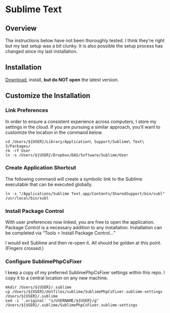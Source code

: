 # Sublime Text

## Overview
The instructions below have not been thoroughly tested. I think they're right but my last setup was a bit clunky. It is also possible the setup process has changed since my last installation.


## Installation
[Download](https://www.sublimetext.com/), install, **but do NOT open** the latest version.


## Customize the Installation

### Link Preferences
In order to ensure a consistent experience across computers, I store my settings in the cloud. If you are pursuing a similar approach, you'll want to customize the location in the command below.

```
cd /Users/${USER}/Library/Application\ Support/Sublime\ Text\ 3/Packages/
rm -rf User
ln -s /Users/${USER}/Dropbox/DAS/Software/Sublime/User
```


### Create Application Shortcut
The following command will create a symbolic link to the Sublime executable that can be executed globally.

```
ln -s "/Applications/Sublime Text.app/Contents/SharedSupport/bin/subl" /usr/local/bin/subl
```


### Install Package Control
With user preferences now linked, you are free to open the application. Package Control is a necessary addition to any installation. Installation can be completed via “Tools > Install Package Control...”

I would exit Sublime and then re-open it. All should be golden at this point. (Fingers crossed.)



### Configure SublimePhpCsFixer
I keep a copy of my preferred SublimePhpCsFixer settings within this repo. I copy it to a central location on any new machine.

```
mkdir /Users/${USER}/.sublime
cp /Users/${USER}/dotfiles/sublime/SublimePhpCsFixer.sublime-settings /Users/${USER}/.sublime
sed -i '.original' "s/USERNAME/${USER}/g" /Users/${USER}/.sublime/SublimePhpCsFixer.sublime-settings
```
